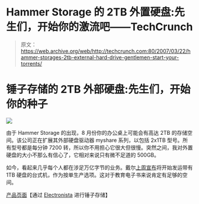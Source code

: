 # Hammer Storage 的 2TB 外置硬盘:先生们，开始你的激流吧——TechCrunch

> 原文：<https://web.archive.org/web/http://techcrunch.com:80/2007/03/22/hammer-storages-2tb-external-hard-drive-gentlemen-start-your-torrents/>

# 锤子存储的 2TB 外部硬盘:先生们，开始你的种子

![](img/26372f3b37c586e7ea845345c9c5480d.png)

由于 Hammer Storage 的出现，8 月份你的办公桌上可能会有高达 2TB 的存储空间。该公司正在扩展其外部硬盘驱动器 myshare 系列，以包括 2x1TB 型号。所有型号都是每分钟 7200 转，所以你不用担心它很大但很慢。突然之间，我对外置硬盘的大小不那么有信心了，它相对来说只有微不足道的 500GB。

如今，看起来几乎每个人都在涉足万亿字节的业务。戴尔[上周宣布](https://web.archive.org/web/20211129182637/http://crunchgear.com/2007/03/15/dell-alienware-ship-systems-with-one-terabyte-drives/)将开始发运带有 1TB 硬盘的台式机，作为按单生产选项。这对于教育电子书来说肯定有足够的空间。

[产品页面](https://web.archive.org/web/20211129182637/http://www.hammer-storage.com/products/myshare.asp)【通过 [Electronista](https://web.archive.org/web/20211129182637/http://www.electronista.com/articles/07/03/22/hammer.myshare.drive/) 进行锤子存储】